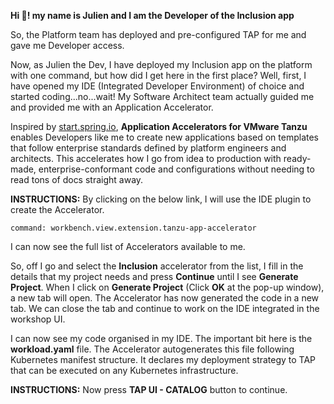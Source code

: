 **Hi 👋! my name is Julien and I am the Developer of the Inclusion app**

So, the Platform team has deployed and pre-configured TAP for me and gave me Developer access. 

Now, as Julien the Dev, I have deployed my Inclusion app on the platform with one command, but how did I get here in the first place?
Well, first, I have opened my IDE (Integrated Developer Environment) of choice and started coding...no...wait! 
My Software Architect team actually guided me and provided me with an Application Accelerator. 

Inspired by [start.spring.io](https://start.spring.io), **Application Accelerators for VMware Tanzu** enables Developers like me to create new applications based on templates that follow enterprise standards defined by platform engineers and architects. This accelerates how I go from idea to production with ready-made, enterprise-conformant code and configurations without needing to read tons of docs straight away.

**INSTRUCTIONS:** By clicking on the below link, I will use the IDE plugin to create the Accelerator.
```editor:execute-command
command: workbench.view.extension.tanzu-app-accelerator
```

I can now see the full list of Accelerators available to me.

So, off I go and select the **Inclusion** accelerator from the list, I fill in the details that my project needs and press **Continue** until I see **Generate Project**. When I click on **Generate Project** (Click **OK** at the pop-up window), a new tab will open. The Accelerator has now generated the code in a new tab. We can close the tab and continue to work on the IDE integrated in the workshop UI.

I can now see my code organised in my IDE. The important bit here is the **workload.yaml** file. The Accelerator autogenerates this file following Kubernetes manifest structure. It declares my deployment strategy to TAP that can be executed on any Kubernetes infrastructure.  

**INSTRUCTIONS:** Now press **TAP UI - CATALOG** button to continue.
